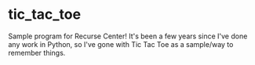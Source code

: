 # tic_tac_toe
Sample program for Recurse Center!
It's been a few years since I've done any work in Python, so I've gone with Tic Tac Toe as a sample/way to remember things.
